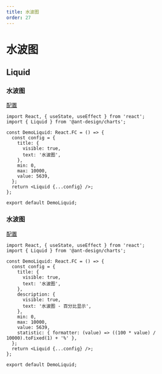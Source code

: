 ```yaml
---
title: 水波图
order: 27
---
```


# 水波图

## Liquid

### 水波图

<a href="https://antv-g2plot-v1.gitee.io/zh/examples/liquid/basic/API" target="_blank">配置</a>

```tsx
import React, { useState, useEffect } from 'react';
import { Liquid } from '@ant-design/charts';

const DemoLiquid: React.FC = () => {
  const config = {
    title: {
      visible: true,
      text: '水波图',
    },
    min: 0,
    max: 10000,
    value: 5639,
  };
  return <Liquid {...config} />;
};

export default DemoLiquid;
```

### 水波图

<a href="https://antv-g2plot-v1.gitee.io/zh/examples/liquid/basic/API" target="_blank">配置</a>

```tsx
import React, { useState, useEffect } from 'react';
import { Liquid } from '@ant-design/charts';

const DemoLiquid: React.FC = () => {
  const config = {
    title: {
      visible: true,
      text: '水波图',
    },
    description: {
      visible: true,
      text: '水波图 - 百分比显示',
    },
    min: 0,
    max: 10000,
    value: 5639,
    statistic: { formatter: (value) => ((100 * value) / 10000).toFixed(1) + '%' },
  };
  return <Liquid {...config} />;
};

export default DemoLiquid;
```
